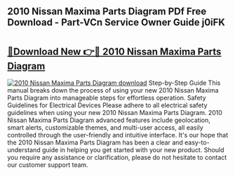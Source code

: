 ## 2010 Nissan Maxima Parts Diagram PDf Free Download - Part-VCn Service Owner Guide j0iFK

# <h2><a href="http://dft0yst.blite.top/?on=2010+Nissan+Maxima+Parts+Diagram">🔗Download New 👉🔴 2010 Nissan Maxima Parts Diagram</a></h2>

[![2010 Nissan Maxima Parts Diagram download](https://i.imgur.com/lujVjoI.png)](http://dft0yst.blite.top/?on=2010+Nissan+Maxima+Parts+Diagram)
Step-by-Step Guide This manual breaks down the process of using your new 2010 Nissan Maxima Parts Diagram into manageable steps for effortless operation. Safety Guidelines for Electrical Devices Please adhere to all electrical safety guidelines when using your new 2010 Nissan Maxima Parts Diagram. 2010 Nissan Maxima Parts Diagram advanced features include geolocation, smart alerts, customizable themes, and multi-user access, all easily controlled through the user-friendly and intuitive interface. It's our hope that the 2010 Nissan Maxima Parts Diagram has been a clear and easy-to-understand guide in helping you get started with your new product. Should you require any assistance or clarification, please do not hesitate to contact our customer support team.
